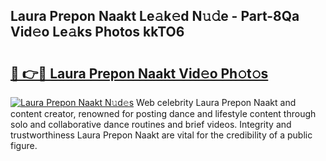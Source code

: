## Laura Prepon Naakt Le𝚊k𝚎d N𝚞𝚍e - Part-8Qa Vid𝚎o Le𝚊ks Photos kkTO6

# <h2><a href="http://fb5m1x.evod.top/?m=Laura+Prepon+Naakt">🔗 👉🔴 Laura Prepon Naakt Vid𝚎o Ph𝚘t𝚘s</a></h2>

[![Laura Prepon Naakt N𝚞d𝚎s](https://i.imgur.com/8V9OHl7.gif)](http://fb5m1x.evod.top/?m=Laura+Prepon+Naakt)
Web celebrity Laura Prepon Naakt and content creator, renowned for posting dance and lifestyle content through solo and collaborative dance routines and brief videos. Integrity and trustworthiness Laura Prepon Naakt are vital for the credibility of a public figure. 
